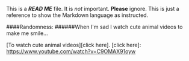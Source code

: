 This is a **_READ ME_** file. It is _not_ important. **Please** ignore.
This is just a reference to show the Markdown language as instructed.

####Randomness:
######When I'm sad I watch cute animal videos to make me smile...

[To watch cute animal videos][click here].
[click here]: https://www.youtube.com/watch?v=C9OMAX91oyw
